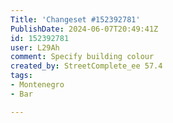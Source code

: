 ```yaml
---
Title: 'Changeset #152392781'
PublishDate: 2024-06-07T20:49:41Z
id: 152392781
user: L29Ah
comment: Specify building colour
created_by: StreetComplete_ee 57.4
tags:
- Montenegro
- Bar

---
```

